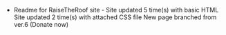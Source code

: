 - Readme for RaiseTheRoof site -
Site updated 5 time(s) with basic HTML
Site updated 2 time(s) with attached CSS file
New page branched from ver.6 (Donate now)